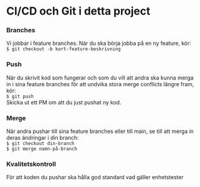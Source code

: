 # CI/CD och Git i detta project

### Branches
Vi jobbar i feature branches. När du ska börja jobba på en ny feature, kör:  
```$ git checkout -b kort-feature-beskrivning```

### Push
När du skrivit kod som fungerar och som du vill att andra ska kunna merga in i sina feature branches för att undvika stora merge conflicts längre fram, kör:  
```$ git push```  
Skicka ut ett PM om att du just pushat ny kod.

### Merge
När andra pushar till sina feature branches eller till main, se till att merga in deras ändringar i din branch:  
```$ git checkout din-branch```  
```$ git merge namn-på-branch```

### Kvalitetskontroll
För att koden du pushar ska hålla god standard vad gäller enhetstester




